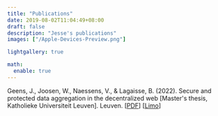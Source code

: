 ```yaml
---
title: "Publications"
date: 2019-08-02T11:04:49+08:00
draft: false
description: "Jesse's publications"
images: ["/Apple-Devices-Preview.png"]

lightgallery: true

math:
  enable: true
---
```


Geens, J., Joosen, W., Naessens, V., & Lagaisse, B. (2022). Secure and protected data aggregation in the decentralized web [Master's thesis, Katholieke Universiteit Leuven]. Leuven. [[PDF](https://github.com/jessegeens/thesis/raw/main/Thesis.pdf)] [[Limo](https://kuleuven.limo.libis.be/discovery/fulldisplay?docid=alma9993096128501488&context=L&vid=32KUL_KUL:KULeuven&lang=en&search_scope=All_Content&adaptor=Local%20Search%20Engine&tab=all_content_tab)]